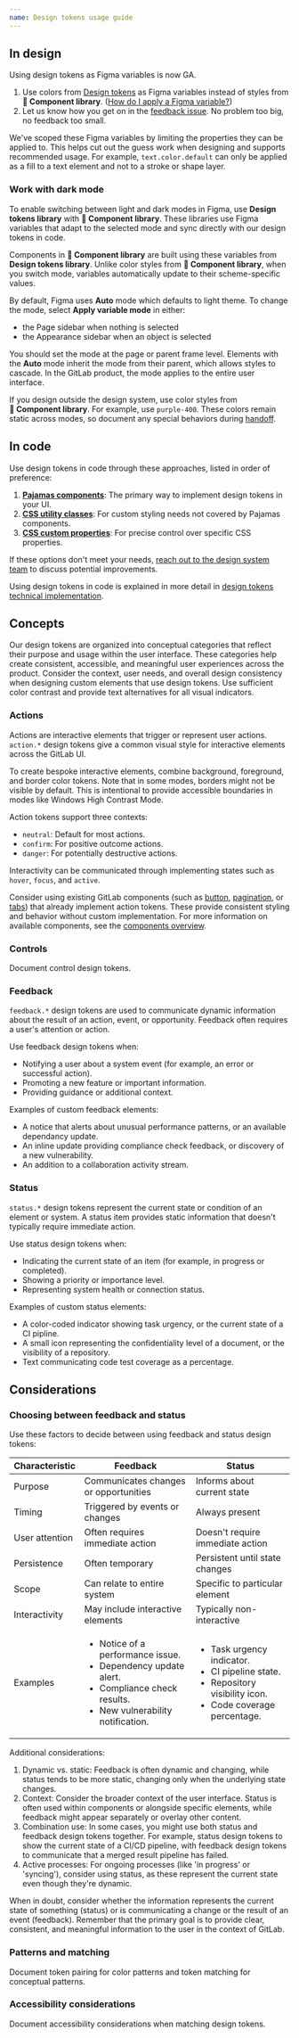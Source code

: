 ```yaml
---
name: Design tokens usage guide
---
```


## In design

Using design tokens as Figma variables is now GA.

1. Use colors from [Design tokens](https://www.figma.com/design/tiAetVi1j5MGP8WA5FswcD/Design-tokens?node-id=2194-34&t=S8Qzj2r4h5sg8dIK-0) as Figma variables instead of styles from **📙&nbsp;Component library**. ([How do I apply a Figma variable?](https://help.figma.com/hc/en-us/articles/15343107263511-Apply-variables-to-designs))
1. Let us know how you get on in the [feedback issue](https://gitlab.com/gitlab-org/gitlab-services/design.gitlab.com/-/issues/1870). No problem too big, no feedback too small.

We've scoped these Figma variables by limiting the properties they can be applied to. This helps cut out the guess work when designing and supports recommended usage. For example, `text.color.default` can only be applied as a fill to a text element and not to a stroke or shape layer.

### Work with dark mode

To enable switching between light and dark modes in Figma, use **Design tokens library** with **📙&nbsp;Component library**. These libraries use Figma variables that adapt to the selected mode and sync directly with our design tokens in code.

Components in **📙&nbsp;Component library** are built using these variables from **Design tokens library**. Unlike color styles from  **📙&nbsp;Component library**, when you switch mode, variables automatically update to their scheme-specific values.

By default, Figma uses **Auto** mode which defaults to light theme. To change the mode, select **Apply variable mode** in either:

- the Page sidebar when nothing is selected
- the Appearance sidebar when an object is selected

<div class="gl-grid gl-gap-12 lg:gl-grid-cols-2">
  <figure-img alt="Screenshot of Figma user interface sidebar cropped to the page section" label="'Apply variable mode' button in the Page sidebar" src="/img/design-tokens-figma-page-mode-select.png"></figure-img>
  <figure-img alt="Screenshot of Figma user interface sidebar cropped to the appearance section" label="'Apply variable mode' button in the frame appearance section" src="/img/design-tokens-figma-frame-appearance-mode-select.png"></figure-img>
</div>

You should set the mode at the page or parent frame level. Elements with the **Auto** mode inherit the mode from their parent, which allows styles to cascade. In the GitLab product, the mode applies to the entire user interface.

If you design outside the design system, use color styles from **📙&nbsp;Component library**. For example, use `purple-400`. These colors remain static across modes, so document any special behaviors during [handoff](https://docs.gitlab.com/ee/development/contributing/design.html#handoff).

## In code

Use design tokens in code through these approaches, listed in order of preference:

1. **[Pajamas components](/product-foundations/design-tokens-technical-implementation#pajamas-components)**: The primary way to implement design tokens in your UI.
1. **[CSS utility classes](/product-foundations/design-tokens-technical-implementation#css-utilities)**: For custom styling needs not covered by Pajamas components.
1. **[CSS custom properties](/product-foundations/design-tokens-technical-implementation#css-custom-properties)**: For precise control over specific CSS properties.

If these options don't meet your needs, [reach out to the design system team](https://handbook.gitlab.com/handbook/engineering/development/dev/foundations/design-system/) to discuss potential improvements.

Using design tokens in code is explained in more detail in [design tokens technical implementation](/product-foundations/design-tokens-technical-implementation).

## Concepts

Our design tokens are organized into conceptual categories that reflect their purpose and usage within the user interface. These categories help create consistent, accessible, and meaningful user experiences across the product. Consider the context, user needs, and overall design consistency when designing custom elements that use design tokens. Use sufficient color contrast and provide text alternatives for all visual indicators.

### Actions

Actions are interactive elements that trigger or represent user actions. `action.*` design tokens give a common visual style for interactive elements across the GitLab UI.

To create bespoke interactive elements, combine background, foreground, and border color tokens. Note that in some modes, borders might not be visible by default. This is intentional to provide accessible boundaries in modes like Windows High Contrast Mode.

Action tokens support three contexts:

- `neutral`: Default for most actions.
- `confirm`: For positive outcome actions.
- `danger`: For potentially destructive actions.

Interactivity can be communicated through implementing states such as `hover`, `focus`, and `active`.

Consider using existing GitLab components (such as [button](/components/button), [pagination](/components/pagination), or [tabs](/components/tabs)) that already implement action tokens. These provide consistent styling and behavior without custom implementation. For more information on available components, see the [components overview](/components).

### Controls

<todo>Document control design tokens.</todo>

### Feedback

`feedback.*` design tokens are used to communicate dynamic information about the result of an action, event, or opportunity. Feedback often requires a user's attention or action.

Use feedback design tokens when:

- Notifying a user about a system event (for example, an error or successful action).
- Promoting a new feature or important information.
- Providing guidance or additional context.

Examples of custom feedback elements:

- A notice that alerts about unusual performance patterns, or an available dependancy update.
- An inline update providing compliance check feedback, or discovery of a new vulnerability.
- An addition to a collaboration activity stream.

### Status

`status.*` design tokens represent the current state or condition of an element or system. A status item provides static information that doesn't typically require immediate action.

Use status design tokens when:

- Indicating the current state of an item (for example, in progress or completed).
- Showing a priority or importance level.
- Representing system health or connection status.

Examples of custom status elements:

- A color-coded indicator showing task urgency, or the current state of a CI pipline.
- A small icon representing the confidentiality level of a document, or the visibility of a repository.
- Text communicating code test coverage as a percentage.

## Considerations

### Choosing between feedback and status

Use these factors to decide between using feedback and status design tokens:

<table>
  <thead>
    <tr>
      <th>Characteristic</th>
      <th>Feedback</th>
      <th>Status</th>
    </tr>
  </thead>
  <tbody>
    <tr>
      <td>Purpose</td>
      <td>Communicates changes or opportunities</td>
      <td>Informs about current state</td>
    </tr>
    <tr>
      <td>Timing</td>
      <td>Triggered by events or changes</td>
      <td>Always present</td>
    </tr>
    <tr>
      <td>User attention</td>
      <td>Often requires immediate action</td>
      <td>Doesn't require immediate action</td>
    </tr>
    <tr>
      <td>Persistence</td>
      <td>Often temporary</td>
      <td>Persistent until state changes</td>
    </tr>
    <tr>
      <td>Scope</td>
      <td>Can relate to entire system</td>
      <td>Specific to particular element</td>
    </tr>
    <tr>
      <td>Interactivity</td>
      <td>May include interactive elements</td>
      <td>Typically non-interactive</td>
    </tr>
    <tr>
      <td>Examples</td>
      <td>
        <ul>
          <li>Notice of a performance issue.</li>
          <li>Dependency update alert.</li>
          <li>Compliance check results.</li>
          <li>New vulnerability notification.</li>
        </ul>
      </td>
      <td>
        <ul>
          <li>Task urgency indicator.</li>
          <li>CI pipeline state.</li>
          <li>Repository visibility icon.</li>
          <li>Code coverage percentage.</li>
        </ul>
      </td>
    </tr>
  </tbody>
</table>

Additional considerations:

1. Dynamic vs. static: Feedback is often dynamic and changing, while status tends to be more static, changing only when the underlying state changes.
1. Context: Consider the broader context of the user interface. Status is often used within components or alongside specific elements, while feedback might appear separately or overlay other content.
1. Combination use: In some cases, you might use both status and feedback design tokens together. For example, status design tokens to show the current state of a CI/CD pipeline, with feedback design tokens to communicate that a merged result pipeline has failed.
1. Active processes: For ongoing processes (like 'in progress' or 'syncing'), consider using status, as these represent the current state even though they're dynamic.

When in doubt, consider whether the information represents the current state of something (status) or is communicating a change or the result of an event (feedback). Remember that the primary goal is to provide clear, consistent, and meaningful information to the user in the context of GitLab.

### Patterns and matching

<todo issue="https://gitlab.com/gitlab-org/gitlab-services/design.gitlab.com/-/issues/1816">Document token pairing for color patterns and token matching for conceptual patterns.</todo>

### Accessibility considerations

<todo>Document accessibility considerations when matching design tokens.</todo>

